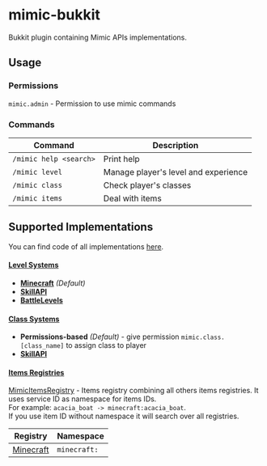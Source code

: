 # mimic-bukkit

Bukkit plugin containing Mimic APIs implementations.

## Usage

### Permissions

`mimic.admin` - Permission to use mimic commands

### Commands

| Command                | Description                          |
|------------------------|--------------------------------------|
| `/mimic help <search>` | Print help                           |
| `/mimic level`         | Manage player's level and experience |
| `/mimic class`         | Check player's classes               |
| `/mimic items`         | Deal with items                      |

## Supported Implementations 

You can find code of all implementations [here](src/main/kotlin/impl).

#### [Level Systems][BukkitLevelSystem.Provider]

- **[Minecraft][minecraft-exp]** _(Default)_
- **[SkillAPI]**
- **[BattleLevels]**

#### [Class Systems][BukkitClassSystem.Provider]

- **Permissions-based** _(Default)_ - give permission `mimic.class.[class_name]` to assign class to player
- **[SkillAPI]**

#### [Items Registries][BukkitItemsRegistry]

[MimicItemsRegistry] - Items registry combining all others items registries.
It uses service ID as namespace for items IDs.  
For example: `acacia_boat -> minecraft:acacia_boat`.  
If you use item ID without namespace it will search over all registries.

| Registry                            | Namespace    |
|-------------------------------------|--------------|
| [Minecraft][MinecraftItemsRegistry] | `minecraft:` |

[minecraft-exp]: https://minecraft.gamepedia.com/Experience
[skillapi]: https://www.spigotmc.org/resources/4824/
[battlelevels]: https://www.spigotmc.org/resources/2218/

[BukkitLevelSystem.Provider]: ../mimic-bukkit-api/src/main/kotlin/BukkitLevelSystem.kt
[BukkitClassSystem.Provider]: ../mimic-bukkit-api/src/main/kotlin/BukkitClassSystem.kt
[BukkitItemsRegistry]: ../mimic-bukkit-api/src/main/kotlin/BukkitItemsRegistry.kt
[MimicItemsRegistry]: src/main/kotlin/impl/mimic/MimicItemsRegistry.kt
[MinecraftItemsRegistry]: src/main/kotlin/impl/vanilla/MinecraftItemsRegistry.kt
